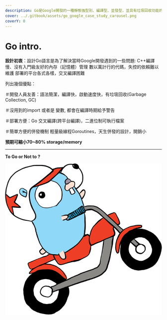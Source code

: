 ```yaml
---
description: Go是Google開發的一種靜態強型別、編譯型、並發型，並具有垃圾回收功能的程式語言。
cover: ../.gitbook/assets/go_google_case_study_carousel.png
coverY: 0
---
```


# Go intro.

**設計初衷**：設計Go語言是為了解決當時Google開發遇到的一些問題: C++編譯慢、沒有入門級友好的內存（記憶體）管理 數以萬計行的代碼，失控的依賴難以維護 部署的平台各式各樣，交叉編譯困難

列出幾個優點：

＃開發人員友善：語法簡潔，編譯快，啟動速度快，有垃圾回收(Garbage Collection, GC)

＃沒用到的import 或者是 變數, 都會在編譯時期給予警告

＃部署方便：Go 交叉編譯(跨平台編譯)，二進位制可執行檔案

＃簡單方便的併發機制 輕量級線程Goroutines，天生併發的設計，開銷小

**預期可縮小70\~80% storage/memory**

****

**To Go or Not to ?**

![](../.gitbook/assets/motorcycle.svg)
